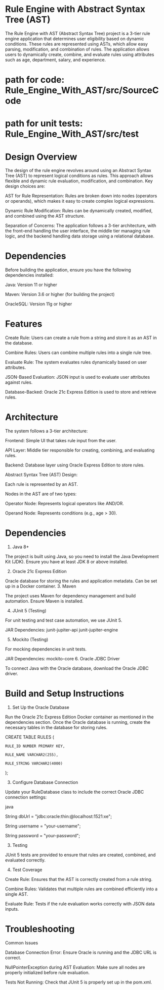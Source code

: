 # Rule Engine with Abstract Syntax Tree (AST)

The Rule Engine with AST (Abstract Syntax Tree) project is a 3-tier rule engine application that determines user eligibility based on dynamic conditions. These rules are represented using ASTs, which allow easy parsing, modification, and combination of rules. The application allows users to dynamically create, combine, and evaluate rules using attributes such as age, department, salary, and experience.
# path for code: Rule_Engine_With_AST/src/SourceCode
# path for unit tests: Rule_Engine_With_AST/src/test

# Design Overview
The design of the rule engine revolves around using an Abstract Syntax Tree (AST) to represent logical conditions as rules. This approach allows flexible and dynamic rule evaluation, modification, and combination. Key design choices are:

AST for Rule Representation: Rules are broken down into nodes (operators or operands), which makes it easy to create complex logical expressions.

Dynamic Rule Modification: Rules can be dynamically created, modified, and combined using the AST structure.

Separation of Concerns: The application follows a 3-tier architecture, with the front-end handling the user interface, the middle tier managing rule logic, and the backend handling data storage using a relational database.

# Dependencies
Before building the application, ensure you have the following dependencies installed:

Java: Version 11 or higher

Maven: Version 3.6 or higher (for building the project)

OracleSQL: Version 11g or higher 

# Features
Create Rule: Users can create a rule from a string and store it as an AST in the database.

Combine Rules: Users can combine multiple rules into a single rule tree.

Evaluate Rule: The system evaluates rules dynamically based on user attributes.

JSON-Based Evaluation: JSON input is used to evaluate user attributes against rules.

Database-Backed: Oracle 21c Express Edition is used to store and retrieve rules.

# Architecture
The system follows a 3-tier architecture:

Frontend: Simple UI that takes rule input from the user.

API Layer: Middle tier responsible for creating, combining, and evaluating rules.

Backend: Database layer using Oracle Express Edition to store rules.

Abstract Syntax Tree (AST) Design:

Each rule is represented by an AST.

Nodes in the AST are of two types:

Operator Node: Represents logical operators like AND/OR.

Operand Node: Represents conditions (e.g., age > 30).

# Dependencies
1. Java 8+

The project is built using Java, so you need to install the Java Development Kit (JDK).
Ensure you have at least JDK 8 or above installed.

2. Oracle 21c Express Edition

Oracle database for storing the rules and application metadata.
Can be set up in a Docker container.
3. Maven

The project uses Maven for dependency management and build automation. Ensure Maven is installed.

4. JUnit 5 (Testing)

For unit testing and test case automation, we use JUnit 5.

JAR Dependencies:
junit-jupiter-api
junit-jupiter-engine

5. Mockito (Testing)

For mocking dependencies in unit tests.

JAR Dependencies:
mockito-core
6. Oracle JDBC Driver

To connect Java with the Oracle database, download the Oracle JDBC driver.

# Build and Setup Instructions

1. Set Up the Oracle Database

Run the Oracle 21c Express Edition Docker container as mentioned in the dependencies section.
Once the Oracle database is running, create the necessary tables in the database for storing rules.

CREATE TABLE RULES (

    RULE_ID NUMBER PRIMARY KEY,
    
    RULE_NAME VARCHAR2(255),
    
    RULE_STRING VARCHAR2(4000)
);

3. Configure Database Connection

Update your RuleDatabase class to include the correct Oracle JDBC connection settings:

java

String dbUrl = "jdbc:oracle:thin:@localhost:1521:xe";

String username = "your-username";

String password = "your-password";

3. Testing

JUnit 5 tests are provided to ensure that rules are created, combined, and evaluated correctly. 

4. Test Coverage

Create Rule: Ensures that the AST is correctly created from a rule string.

Combine Rules: Validates that multiple rules are combined efficiently into a single AST.

Evaluate Rule: Tests if the rule evaluation works correctly with JSON data inputs.


# Troubleshooting

Common Issues

Database Connection Error: Ensure Oracle is running and the JDBC URL is correct.

NullPointerException during AST Evaluation: Make sure all nodes are properly initialized before rule evaluation.

Tests Not Running: Check that JUnit 5 is properly set up in the pom.xml.



